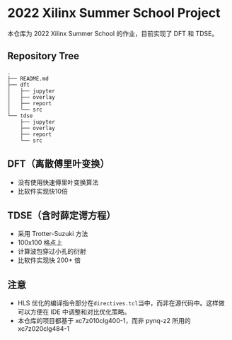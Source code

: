 # 2022 Xilinx Summer School Project

本仓库为 2022 Xilinx Summer School 的作业，目前实现了 DFT 和 TDSE。

## Repository Tree

```
.
├── README.md
├── dft
│   ├── jupyter
│   ├── overlay
│   ├── report
│   └── src
└── tdse
    ├── jupyter
    ├── overlay
    ├── report
    └── src

```

## DFT（离散傅里叶变换）

- 没有使用快速傅里叶变换算法
- 比软件实现快10倍

## TDSE（含时薛定谔方程）

- 采用 Trotter-Suzuki 方法
- 100x100 格点上
- 计算波包穿过小孔的衍射
- 比软件实现快 200+ 倍

## 注意

- HLS 优化的编译指令部分在`directives.tcl`当中，而非在源代码中。这样做可以方便在 IDE 中调整和对比优化策略。
- 本仓库的项目都基于 xc7z010clg400-1，而非 pynq-z2 所用的 xc7z020clg484-1

